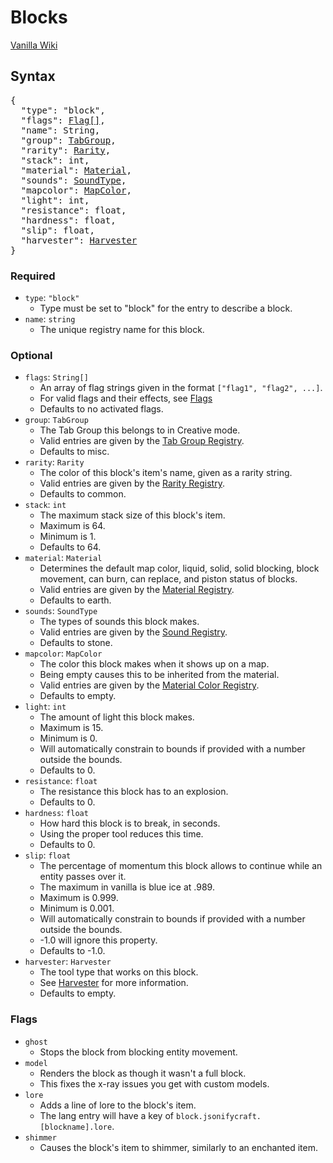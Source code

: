 # Blocks

<a href="https://minecraft.gamepedia.com/Block" target="_blank">Vanilla Wiki</a>

## Syntax

<pre class="styledpre">
{
  "type": "block",
  "flags": <a href="./../blocks#flags">Flag[]</a>,
  "name": String,
  "group": <a href="./../registries#tabgroup">TabGroup</a>,
  "rarity": <a href="./../registries#rarity">Rarity</a>,
  "stack": int,
  "material": <a href="./../registries#material">Material</a>,
  "sounds": <a href="./../registries#soundtype">SoundType</a>,
  "mapcolor": <a href="./../registries#mapcolor">MapColor</a>,
  "light": int,
  "resistance": float,
  "hardness": float,
  "slip": float,
  "harvester": <a href="./../bits#harvester">Harvester</a>
}
</pre>

### Required

* `type`: `"block"`
    * Type must be set to "block" for the entry to describe a block.
* `name`: `string`
    * The unique registry name for this block.

### Optional

* `flags`: `String[]`
    * An array of flag strings given in the format `["flag1", "flag2", ...]`.
    * For valid flags and their effects, see [Flags](./#flags)
    * Defaults to no activated flags.
* `group`: `TabGroup`
    * The Tab Group this belongs to in Creative mode.
    * Valid entries are given by the [Tab Group Registry](./../registries#tab-group).
    * Defaults to misc.
* `rarity`: `Rarity`
    * The color of this block's item's name, given as a rarity string.
    * Valid entries are given by the [Rarity Registry](./../registries#rarity).
    * Defaults to common.
* `stack`: `int`
    * The maximum stack size of this block's item.
    * Maximum is 64.
    * Minimum is 1.
    * Defaults to 64.
* `material`: `Material`
    * Determines the default map color, liquid, solid, solid blocking, block movement, can burn, can replace, and piston status of blocks.
    * Valid entries are given by the [Material Registry](./../registries#material).
    * Defaults to earth.
* `sounds`: `SoundType`
    * The types of sounds this block makes.
    * Valid entries are given by the [Sound Registry](./../registries#sound-type).
    * Defaults to stone.
* `mapcolor`: `MapColor`
    * The color this block makes when it shows up on a map.
    * Being empty causes this to be inherited from the material.
    * Valid entries are given by the [Material Color Registry](./../registries#material-color).
    * Defaults to empty.
* `light`: `int`
    * The amount of light this block makes.
    * Maximum is 15.
    * Minimum is 0.
    * Will automatically constrain to bounds if provided with a number outside the bounds.
    * Defaults to 0.
* `resistance`: `float`
    * The resistance this block has to an explosion.
    * Defaults to 0.
* `hardness`: `float`
    * How hard this block is to break, in seconds.
    * Using the proper tool reduces this time.
    * Defaults to 0.
* `slip`: `float`
    * The percentage of momentum this block allows to continue while an entity passes over it.
    * The maximum in vanilla is blue ice at .989.
    * Maximum is 0.999.
    * Minimum is 0.001.
    * Will automatically constrain to bounds if provided with a number outside the bounds.
    * -1.0 will ignore this property.
    * Defaults to -1.0.
* `harvester`: `Harvester`
    * The tool type that works on this block.
    * See [Harvester](../bits#harvester) for more information.
    * Defaults to empty.

### Flags
* `ghost`
    * Stops the block from blocking entity movement.
* `model`
    * Renders the block as though it wasn't a full block.
    * This fixes the x-ray issues you get with custom models.
* `lore`
    * Adds a line of lore to the block's item.
    * The lang entry will have a key of `block.jsonifycraft.[blockname].lore`.
* `shimmer`
    * Causes the block's item to shimmer, similarly to an enchanted item.
